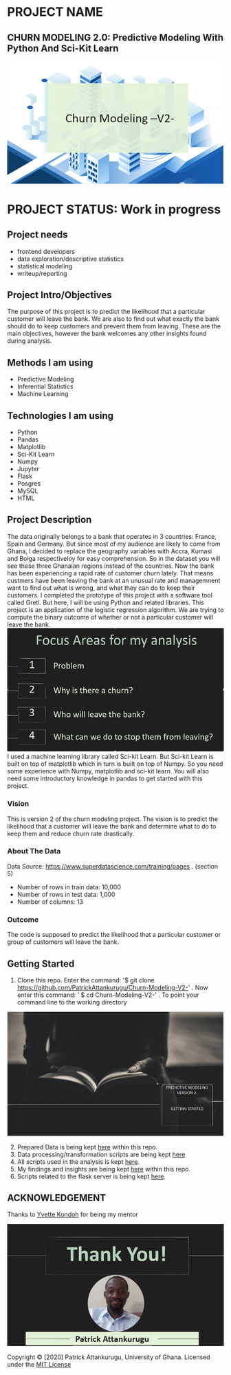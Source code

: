 # PROJECT NAME

## CHURN MODELING 2.0: Predictive Modeling With Python And Sci-Kit Learn

![alt text](images/churn.PNG)


# PROJECT STATUS: Work in progress

## Project needs

* frontend developers
* data exploration/descriptive statistics
* statistical modeling 
* writeup/reporting


## Project Intro/Objectives

The purpose of this project is to predict the likelihood that a particular customer will leave the bank. We are also to find out what exactly the bank should do to keep customers and prevent them from leaving. These are the main objectives, however the bank welcomes any other insights found during analysis.


## Methods I am using
* Predictive Modeling
* Inferential Statistics
* Machine Learning 


## Technologies I am using
* Python
* Pandas
* Matplotlib
* Sci-Kit Learn
* Numpy
* Jupyter
* Flask
* Posgres
* MySQL
* HTML

## Project Description

The data originally belongs to a bank that operates in 3 countries: France, Spain and Germany. But since most of my audience are likely to come from Ghana, I decided to replace the geography variables with Accra, Kumasi and Bolga respectiveloy for easy comprehension. So in the dataset you will see these three Ghanaian regions instead of the countries.
Now the bank has been experiencing a rapid rate of customer churn lately. That means custmers have been leaving the bank at an unusual rate and managemnent want to find out what is wrong, and what they can do to keep their customers. I completed the prototype of this project with a software tool called Gretl. But here, I will be using Python and related libraries.
This project is an application of the logistic regression algorithm. We are trying to compute the binary outcome of whether or not a particular customer will leave the bank.
![alt text](images/focus.PNG)
I used a machine learning library called Sci-kit Learn. But Sci-kit Learn is built on top of matplotlib which in turn is built on top of Numpy. So you need some experience with Numpy, matplotlib and sci-kit learn. You will also need some introductory knowledge in pandas to get started with this project.





### Vision
This is version 2 of the churn modeling project. The vision is to predict the likelihood that a customer will leave the bank and determine what to do to keep them and reduce churn rate drastically.

### About The Data

Data Source: https://www.superdatascience.com/training/pages . (section 5)

* Number of rows in train data: 10,000
* Number of rows in test data: 1,000
* Number of columns: 13



### Outcome 
The code is supposed to predict the likelihood that a particular customer or group of customers will leave the bank.

## Getting Started

1. Clone this repo. Enter the command: '$ git clone https://github.com/PatrickAttankurugu/Churn-Modeling-V2-' . Now enter this command: ' $ cd Churn-Modeling-V2-' . To point your command line to the working directory

![alt text](images/gettingstarted.PNG)

2. Prepared Data is being kept [here](Prepared_Data) within this repo.
3. Data processing/transformation scripts are being kept [here](Transformations) 
4. All scripts used in the analysis is kept [here](Analysis).
5. My findings and insights are being kept [here](Insights) within this repo.
6. Scripts related to the flask server is being kept [here](Flask). 


## ACKNOWLEDGEMENT
Thanks to [Yvette Kondoh](https://www.linkedin.com/in/yvettekondoh/) for being my mentor



![alt text](images/thankyou.PNG)



Copyright © [2020] Patrick Attankurugu, University of Ghana. Licensed under the [MIT License](LICENSE)
